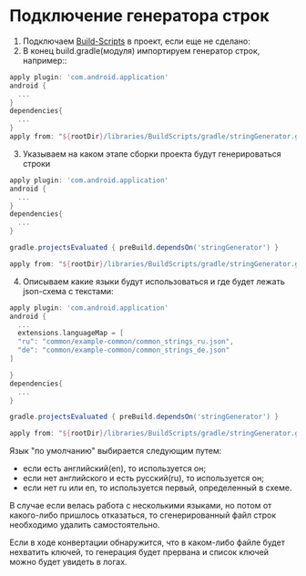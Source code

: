 # Подключение генератора строк

1. Подключаем [Build-Scripts](https://github.com/TouchInstinct/BuildScripts) в проект, если еще не сделано:
2. В конец build.gradle(модуля) импортируем генератор строк, например:: 
```groovy
apply plugin: 'com.android.application'
android {
  ...
}
dependencies{
  ...
}
apply from: "${rootDir}/libraries/BuildScripts/gradle/stringGenerator.gradle"
```
3. Указываем на каком этапе сборки проекта будут генерироваться строки
```groovy
apply plugin: 'com.android.application'
android {
  ...
}
dependencies{
  ...
}

gradle.projectsEvaluated { preBuild.dependsOn('stringGenerator') }

apply from: "${rootDir}/libraries/BuildScripts/gradle/stringGenerator.gradle"
```

4. Описываем какие языки будут использоваться и где будет лежать json-схема с текстами:
```groovy
apply plugin: 'com.android.application'
android {
  ...
  extensions.languageMap = [
  "ru": "common/example-common/common_strings_ru.json",
  "de": "common/example-common/common_strings_de.json"
]

}
dependencies{
  ...
}

gradle.projectsEvaluated { preBuild.dependsOn('stringGenerator') }

apply from: "${rootDir}/libraries/BuildScripts/gradle/stringGenerator.gradle"
```

Язык "по умолчанию" выбирается следующим путем:

  - если есть английский(en), то используется он;
  - если нет английского и есть русский(ru), то используется он;
  - если нет ru или en, то используется первый, определенный в схеме.

В случае если велась работа с несколькими языками, но потом от какого-либо пришлось отказаться, то сгенерированный файл строк необходимо удалить самостоятельно.

Если в ходе конвертации обнаружится, что в каком-либо файле будет нехватить ключей, то генерация будет прервана и список ключей можно будет увидеть в логах.